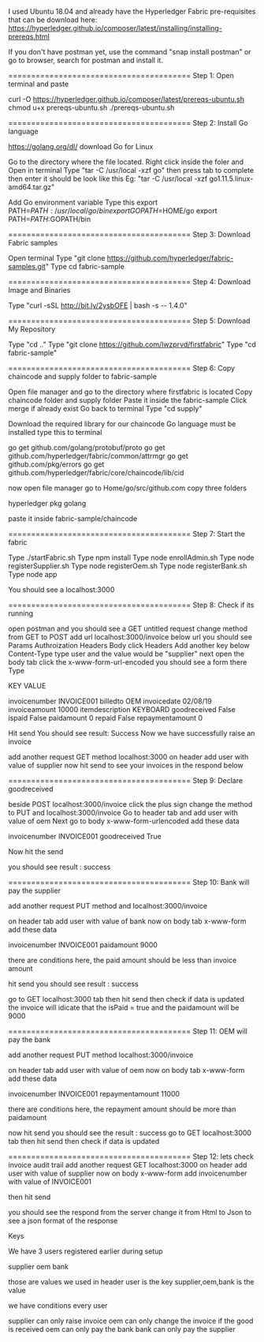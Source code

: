 I used Ubuntu 18.04 and already have the Hyperledger Fabric pre-requisites that can be download here:
https://hyperledger.github.io/composer/latest/installing/installing-prereqs.html

If you don't have postman yet, use the command "snap install postman" or go to browser, search for postman and install it.

========================================
Step 1: Open terminal and paste

curl -O https://hyperledger.github.io/composer/latest/prereqs-ubuntu.sh
chmod u+x prereqs-ubuntu.sh
./prereqs-ubuntu.sh

========================================
Step 2: Install Go language

https://golang.org/dl/
download Go for Linux

Go to the directory where the file located.
Right click inside the foler and Open in terminal
Type "tar -C /usr/local -xzf go" then press tab to complete then enter it should be look like this Eg: "tar -C /usr/local -xzf go1.11.5.linux-amd64.tar.gz"

Add Go environment variable 
Type this
export PATH=$PATH:/usr/local/go/bin
export GOPATH=$HOME/go
export PATH=$PATH:$GOPATH/bin

========================================
Step 3: Download Fabric samples 

Open terminal 
Type "git clone https://github.com/hyperledger/fabric-samples.git"
Type cd fabric-sample

========================================
Step 4: Download Image and Binaries

Type "curl -sSL http://bit.ly/2ysbOFE | bash -s -- 1.4.0"

========================================
Step 5: Download My Repository

Type "cd .."
Type "git clone https://github.com/lwzprvd/firstfabric"
Type "cd fabric-sample"

========================================
Step 6: Copy chaincode and supply folder to fabric-sample

Open file manager and go to the directory where firstfabric is located
Copy chaincode folder and supply folder
Paste it inside the fabric-sample
Click merge if already exist
Go back to terminal 
Type "cd supply"

Download the required library for our chaincode 
Go language must be installed 
type this to terminal

go get github.com/golang/protobuf/proto
go get github.com/hyperledger/fabric/common/attrmgr
go get github.com/pkg/errors
go get github.com/hyperledger/fabric/core/chaincode/lib/cid

now open file manager go to Home/go/src/github.com
copy three folders

hyperledger
pkg
golang

paste it inside fabric-sample/chaincode

========================================
Step 7: Start the fabric

Type ./startFabric.sh
Type npm install
Type node enrollAdmin.sh
Type node registerSupplier.sh
Type node registerOem.sh
Type node registerBank.sh
Type node app

You should see a localhost:3000

========================================
Step 8: Check if its running

open postman and you should see a GET untitled request
change method from GET to POST
add url localhost:3000/invoice
below url you should see Params Authroization Headers Body
click Headers
Add another key below Content-Type
type user
and the value would be "supplier"
next open the body tab
click the x-www-form-url-encoded
you should see a form there
Type 

KEY                      VALUE

invoicenumber           INVOICE001
billedto                OEM
invoicedate             02/08/19
invoiceamount           10000
itemdescription         KEYBOARD
goodreceived            False
ispaid                  False
paidamount              0
repaid                  False
repaymentamount         0

Hit send
You should see result: Success
Now we have successfully raise an invoice

add another request GET method localhost:3000
on header add user with value of supplier
now hit send to see your invoices in the respond below

========================================
Step 9: Declare goodreceived

beside POST localhost:3000/invoice click the plus sign
change the method to PUT and localhost:3000/invoice
Go to header tab and add user with value of oem
Next go to body x-www-form-urlencoded 
add these data

invoicenumber           INVOICE001
goodreceived            True

Now hit the send

you should see result : success

========================================
Step 10: Bank will pay the supplier

add another request PUT method and localhost:3000/invoice

on header tab add user with value of bank
now on body tab x-www-form
add these data

invoicenumber           INVOICE001
paidamount              9000      

there are conditions here, the paid amount should be less than invoice amount

hit send
you should see result : success

go to GET localhost:3000 tab then hit send 
then check if data is updated
the invoice will idicate that the isPaid = true
and the paidamount will be 9000 

========================================
Step 11: OEM will pay the bank

add another request PUT method localhost:3000/invoice

on header tab add user with value of oem
now on body tab x-www-form
add these data

invoicenumber           INVOICE001
repaymentamount         11000

there are conditions here, the repayment amount should be more than paidamount

now hit send
you should see the result : success 
go to GET localhost:3000 tab then hit send 
then check if data is updated

========================================
Step 12: lets check invoice audit trail
add another request GET localhost:3000
on header add user with value of supplier
now on body x-www-form add invoicenumber with value of INVOICE001

then hit send

you should see the respond from the server change it from Html to Json to see a json format of the response



Keys 

We have 3 users registered earlier during setup

supplier 
oem 
bank

those are values we used in header 
user is the key 
supplier,oem,bank is the value

we have conditions every user

supplier can only raise invoice
oem can only change the invoice if the good is received
oem can only pay the bank
bank can only pay the supplier
